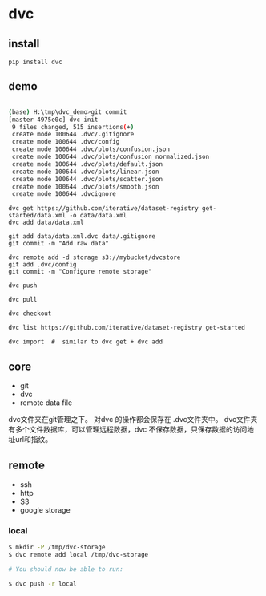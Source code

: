 # dvc

## install
`pip install dvc`

## demo
``` bash

(base) H:\tmp\dvc_demo>git commit
[master 4975e0c] dvc init
 9 files changed, 515 insertions(+)
 create mode 100644 .dvc/.gitignore
 create mode 100644 .dvc/config
 create mode 100644 .dvc/plots/confusion.json
 create mode 100644 .dvc/plots/confusion_normalized.json
 create mode 100644 .dvc/plots/default.json
 create mode 100644 .dvc/plots/linear.json
 create mode 100644 .dvc/plots/scatter.json
 create mode 100644 .dvc/plots/smooth.json
 create mode 100644 .dvcignore
 ```


```
dvc get https://github.com/iterative/dataset-registry get-started/data.xml -o data/data.xml
dvc add data/data.xml

```


```
git add data/data.xml.dvc data/.gitignore
git commit -m "Add raw data"
```

```
dvc remote add -d storage s3://mybucket/dvcstore
git add .dvc/config
git commit -m "Configure remote storage"
```

```
dvc push

dvc pull

dvc checkout
```

```
dvc list https://github.com/iterative/dataset-registry get-started

dvc import  #  similar to dvc get + dvc add
```


## core

* git
* dvc
* remote data file

dvc文件夹在git管理之下。
对dvc 的操作都会保存在 .dvc文件夹中。
dvc文件夹有多个文件数据库，可以管理远程数据，dvc 不保存数据，只保存数据的访问地址url和指纹。

## remote


* ssh
* http
* S3
* google storage


### local

``` bash
$ mkdir -P /tmp/dvc-storage
$ dvc remote add local /tmp/dvc-storage

# You should now be able to run:

$ dvc push -r local
```